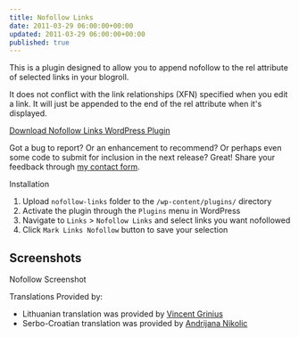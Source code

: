 ```yaml
---
title: Nofollow Links
date: 2011-03-29 06:00:00+00:00
updated: 2011-03-29 06:00:00+00:00
published: true
---
```


This is a plugin designed to allow you to append nofollow to the rel attribute of selected links in your blogroll.

It does not conflict with the link relationships (XFN) specified when you edit a link. It will just be appended to the end of the rel attribute when it's displayed.

[Download Nofollow Links WordPress Plugin](http://wordpress.org/extend/plugins/nofollow-links/nofollow-links.zip)

Got a bug to report? Or an enhancement to recommend? Or perhaps even some code to submit for inclusion in the next release? Great! Share your feedback through [my contact form](/contact/).

Installation

1. Upload `nofollow-links` folder to the `/wp-content/plugins/` directory
2. Activate the plugin through the `Plugins` menu in WordPress
3. Navigate to `Links` > `Nofollow Links` and select links you want nofollowed
4. Click `Mark Links Nofollow` button to save your selection

## Screenshots

Nofollow Screenshot

Translations Provided by:

* Lithuanian translation was provided by [Vincent Grinius](http://www.host1plus.com/)
* Serbo-Croatian translation was provided by [Andrijana Nikolic](http://webhostinggeeks.com/)

